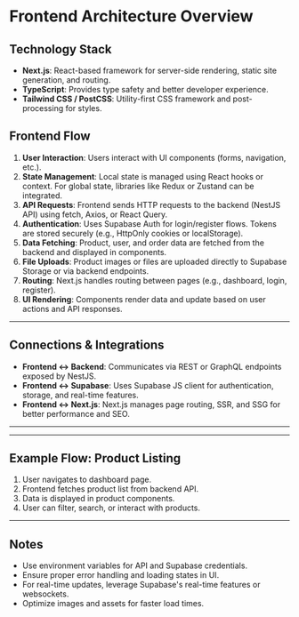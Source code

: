 # Frontend Architecture Overview

## Technology Stack

- **Next.js**: React-based framework for server-side rendering, static site generation, and routing.
- **TypeScript**: Provides type safety and better developer experience.
- **Tailwind CSS / PostCSS**: Utility-first CSS framework and post-processing for styles.

## Frontend Flow

1. **User Interaction**: Users interact with UI components (forms, navigation, etc.).
2. **State Management**: Local state is managed using React hooks or context. For global state, libraries like Redux or Zustand can be integrated.
3. **API Requests**: Frontend sends HTTP requests to the backend (NestJS API) using fetch, Axios, or React Query.
4. **Authentication**: Uses Supabase Auth for login/register flows. Tokens are stored securely (e.g., HttpOnly cookies or localStorage).
5. **Data Fetching**: Product, user, and order data are fetched from the backend and displayed in components.
6. **File Uploads**: Product images or files are uploaded directly to Supabase Storage or via backend endpoints.
7. **Routing**: Next.js handles routing between pages (e.g., dashboard, login, register).
8. **UI Rendering**: Components render data and update based on user actions and API responses.

---

## Connections & Integrations

- **Frontend <-> Backend**: Communicates via REST or GraphQL endpoints exposed by NestJS.
- **Frontend <-> Supabase**: Uses Supabase JS client for authentication, storage, and real-time features.
- **Frontend <-> Next.js**: Next.js manages page routing, SSR, and SSG for better performance and SEO.

---

---

## Example Flow: Product Listing

1. User navigates to dashboard page.
2. Frontend fetches product list from backend API.
3. Data is displayed in product components.
4. User can filter, search, or interact with products.

---

## Notes

- Use environment variables for API and Supabase credentials.
- Ensure proper error handling and loading states in UI.
- For real-time updates, leverage Supabase's real-time features or websockets.
- Optimize images and assets for faster load times.
